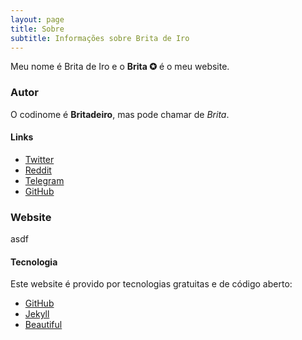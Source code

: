 ```yaml
---
layout: page
title: Sobre
subtitle: Informações sobre Brita de Iro
---
```


Meu nome é Brita de Iro e o **Brita ✪** é o meu website.

### Autor

O codinome é **Britadeiro**, mas pode chamar de *Brita*.

#### Links

* [Twitter](#)
* [Reddit](#)
* [Telegram](#)
* [GitHub](#)

### Website

asdf

#### Tecnologia

Este website é provido por tecnologias gratuitas e de código aberto:

* [GitHub](https://github.com/)
* [Jekyll](https://jekyllrb.com/)
* [Beautiful](https://beautifuljekyll.com/)
